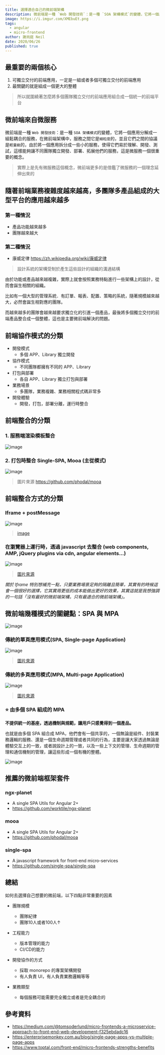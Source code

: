 ```yaml
---
title: 選擇適合自己的微前端架構
description: 微前端是一種 `Web 開發技術`：是一種 `SOA 架構模式`的變體，它將一個應用分解成一組鬆耦合的服務，在微前端架構中，服務之間它是`細粒度`的，並且它們之間的協議是`輕量級`的，由於將一個應用拆分成一些小的服務，使得它們易於理解、開發、測試，這樣能夠讓不同團隊獨立開發、部署、拓展他們的服務，這是微服務一個很重要的概念。
image: https://i.imgur.com/XMEbuEt.png
tags: 
  - angular
  - micro-frontend
author: 謝尚庭 Neil
date: 2020/06/26
published: true
---
```


## 最重要的兩個核心

1. 可獨立交付的前端應用，一定是一組或者多個可獨立交付的前端應用
2. 最關鍵的就是組成一個更大的整體

> 所以就圍繞著怎麼將多個團隊獨立交付的前端應用組合成一個統一的前端平台

## 微前端來自微服務

微前端是一種 `Web 開發技術`：是一種 `SOA 架構模式`的變體，它將一個應用分解成一組鬆耦合的服務，在微前端架構中，服務之間它是`細粒度`的，並且它們之間的協議是`輕量級`的，由於將一個應用拆分成一些小的服務，使得它們易於理解、開發、測試，這樣能夠讓不同團隊獨立開發、部署、拓展他們的服務，這是微服務一個很重要的概念。

> 實際上是先有微服務這個概念，微前端更多的是借鑑了微服務的一個理念延伸出來的

## 隨著前端業務複雜度越來越高，多團隊多產品組成的大型平台的應用越來越多

### 第一種情況

- 產品功能越來越多
- 團隊越來越大

### 第二種情況

- 康威定律
  <https://zh.wikipedia.org/wiki/康威定律>

> 設計系統的架構受制於產生這些設計的組織的溝通結構

由於功能或產品越來越複雜，實際上就會按照業務特點進行一些架構上的設計，從而會誕生相關的組織。

比如有一個大型的管理系統．有訂單、報表、配置、策略的系統，隨著規模越來越大，必然會誕生相對應的團隊。

而越來越多的團隊會越來越要求獨立化的引進一個產品，最後將多個獨立交付的前端產品整合成一個整體，這也是主要微前端解決的問題。

## 前端協作模式的分類

- 開發模式
  - 多個 APP、Library 獨立開發
- 協作模式
  - 不同團隊都擁有不同的 APP、Library
- 打包與部署
  - 各自 APP、Library 獨立打包與部署
- 業務場景
  - 多團隊，業務複雜、業務相關程式碼非常多
- 開發體驗
  - 開發，打包，部署分離，運行時整合

## 前端整合的分類

### 1. 服務端渲染模板整合

![image](https://i.imgur.com/qdP5Ezb.png)

### 2. 打包時整合 Single-SPA, Mooa (主從模式)

![image](https://phodal.github.io/mooa/docs/mooa.png)

> 圖片來源 <https://github.com/phodal/mooa>

## 前端整合方式的分類

### Iframe + postMessage

![image](https://www.einfochips.com/blog/wp-content/uploads/2016/07/iframe-figure3.png)

> [image](https://www.einfochips.com/blog/using-iframe-for-cross-domain-communication-in-enterprise-networks/)

### 在瀏覽器上運行時，透過 javascript 去整合 (web components, AMP, jQuery plugins via cdn, angular elements...)

![image](https://bs-uploads.toptal.io/blackfish-uploads/uploaded_file/file/57219/image-1570616238950-e2a18963217427699df3de4d2be7bea5.png)

> [圖片來源](https://www.toptal.com/front-end/micro-frontends-strengths-benefits)

*關於 Iframe 特別想補充一點，只要業務場景足夠的隔離且簡單，其實有的時候這會一個很好的選擇，它其實用更低的成本能做出更好的效果，其實這就是我想強調的一句話「沒有最好的微前端架構，只有最適合的微前端架構」。*

## 微前端幾種模式的關鍵點：SPA 與 MPA

![image](https://i.imgur.com/WNr1pmp.png)

### 傳統的單頁應用模式(SPA, Single-page Application)

![image](https://enterprisemonkey.com.au/wp-content/uploads/2018/06/spa-lifecycle.png)

> [圖片來源](https://enterprisemonkey.com.au/blog/single-page-apps-vs-multiple-page-apps)

### 傳統的多頁應用模式(MPA, Multi-page Application)

![image](https://enterprisemonkey.com.au/wp-content/uploads/2018/06/mpa-lifecycle.png)

> [圖片來源](https://enterprisemonkey.com.au/blog/single-page-apps-vs-multiple-page-apps)

### ⭐ 由多個 SPA 組成的 MPA

**不提供統一的基座，透過機制與規範，讓用戶只感覺得到一個產品。**

也就是由多個 SPA 組合成 MPA，他們會有一個共享的，一個無論是組件、封裝業務邏輯的服務、還是一個生命週期管理或者共同的行為，主要是讓大家透過無論是體驗交互上的一致，或者說設計上的一致，以及一些上下文的管理、生命週期的管理和通信機制的管理，讓這些形成一個有機的整體。

![image](https://i.imgur.com/XMEbuEt.png)

## 推薦的微前端框架套件

### ngx-planet

- A single SPA Utils for Angular 2+
- <https://github.com/worktile/ngx-planet>

### mooa

- A single SPA Utils for Angular 2+
- <https://github.com/phodal/mooa>

### single-spa

- A javascript framework for front-end micro-services
- <https://github.com/single-spa/single-spa>

## 總結

如何去選擇自己想要的微前端，以下四點非常重要的因素

- 團隊規模
  - 團隊紀律
  - 團隊10人或者100人↑

- 工程能力
  - 版本管理的能力
  - CI/CD的能力

- 開發協作的方式
  - 採取 monorepo 的專案架構開發
  - 有人負責 UI，有人負責業務邏輯等等

- 業務類型
  - 每個服務可能需要完全獨立或者是完全耦合的

## 參考資料

- <https://medium.com/@tomsoderlund/micro-frontends-a-microservice-approach-to-front-end-web-development-f325ebdadc16>
- <https://enterprisemonkey.com.au/blog/single-page-apps-vs-multiple-page-apps>
- <https://www.toptal.com/front-end/micro-frontends-strengths-benefits>

